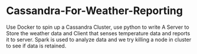 # Cassandra-For-Weather-Reporting

Use Docker to spin up a Cassandra Cluster, use python to write A Server to Store the weather data and Client that senses temperature data and reports it to server. Spark is used to analyze data and we try killing a node in cluster to see if data is retained.
